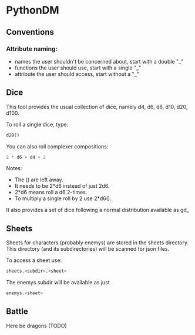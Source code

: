 # PythonDM

## Conventions

### Attribute naming:

- names the user shouldn't be concerned about, start with a double "\_"
- functions the user should use, start with a single "\_"
- attribute the user should access, start without a "\_"

## Dice

This tool provides the usual collection of dice, namely d4, d6, d8, d10, d20, d100.

To roll a single dice, type:
```python
d20()
```

You can also roll complexer compositions:
```python
2 * d6 + d4 + 2
```

Notes:
- The () are left away.
- It needs to be 2\*d6 instead of just 2d6.
- 2\*d6 means roll a d6 2-times.
- To multiply a single roll by 2 use 2\*d6().

It also provides a set of dice following a normal distribution available as gd\_

## Sheets

Sheets for characters (probably enemys) are stored in the sheets directory.
This directory (and its subdirectories) will be scanned for json files.

To access a sheet use:
```python
sheets.<subdir>.<sheet>
```

The enemys subdir will be available as just
```python
enemys.<sheet>
```

## Battle

Here be dragons (TODO)
